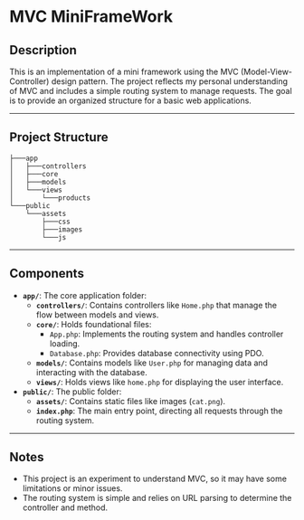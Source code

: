 # MVC MiniFrameWork

## Description
This is an implementation of a mini framework using the MVC (Model-View-Controller) design pattern. The project reflects my personal understanding of MVC and includes a simple routing system to manage requests. The goal is to provide an organized structure for a basic web applications.

---
## Project Structure
```
├───app
│   ├───controllers
│   ├───core
│   ├───models
│   └───views
│       └───products
└───public
    └───assets
        ├───css
        ├───images
        └───js
```

---
## Components
- **`app/`**: The core application folder:
  - **`controllers/`**: Contains controllers like `Home.php` that manage the flow between models and views.
  - **`core/`**: Holds foundational files:
    - `App.php`: Implements the routing system and handles controller loading.
    - `Database.php`: Provides database connectivity using PDO.
  - **`models/`**: Contains models like `User.php` for managing data and interacting with the database.
  - **`views/`**: Holds views like `home.php` for displaying the user interface.
- **`public/`**: The public folder:
  - **`assets/`**: Contains static files like images (`cat.png`).
  - **`index.php`**: The main entry point, directing all requests through the routing system.

---
## Notes
- This project is an experiment to understand MVC, so it may have some limitations or minor issues.
- The routing system is simple and relies on URL parsing to determine the controller and method.